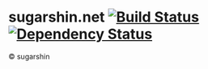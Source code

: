 # sugarshin.net [![Build Status][travis-image]][travis-url] [![Dependency Status][david-image]][david-url]

© sugarshin

[travis-image]: http://img.shields.io/travis/sugarshin/sugarshin.net/master.svg?branch=master&style=flat-square
[travis-url]: https://travis-ci.org/sugarshin/sugarshin.net
[david-image]: https://david-dm.org/sugarshin/sugarshin.net.svg?style=flat-square
[david-url]: https://david-dm.org/sugarshin/sugarshin.net
